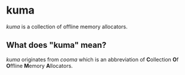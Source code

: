 # kuma

_kuma_ is a collection of offline memory allocators.

## What does "kuma" mean?

_kuma_ originates from _cooma_ which is an abbreviation of **C**ollection **O**f **O**ffline **M**emory **A**llocators.
